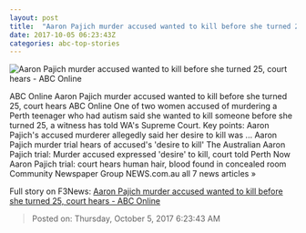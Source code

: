 ```yaml
---
layout: post
title:  "Aaron Pajich murder accused wanted to kill before she turned 25, court hears - ABC Online"
date: 2017-10-05 06:23:43Z
categories: abc-top-stories
---
```


![Aaron Pajich murder accused wanted to kill before she turned 25, court hears - ABC Online](http://www.abc.net.au/news/image/9020190-1x1-700x700.jpg)

ABC Online Aaron Pajich murder accused wanted to kill before she turned 25, court hears ABC Online One of two women accused of murdering a Perth teenager who had autism said she wanted to kill someone before she turned 25, a witness has told WA's Supreme Court. Key points: Aaron Pajich's accused murderer allegedly said her desire to kill was ... Aaron Pajich murder trial hears of accused's 'desire to kill' The Australian Aaron Pajich trial: Murder accused expressed 'desire' to kill, court told Perth Now Aaron Pajich trial: court hears human hair, blood found in concealed room Community Newspaper Group NEWS.com.au all 7 news articles »


Full story on F3News: [Aaron Pajich murder accused wanted to kill before she turned 25, court hears - ABC Online](http://www.f3nws.com/n/jpQMJD)

> Posted on: Thursday, October 5, 2017 6:23:43 AM
